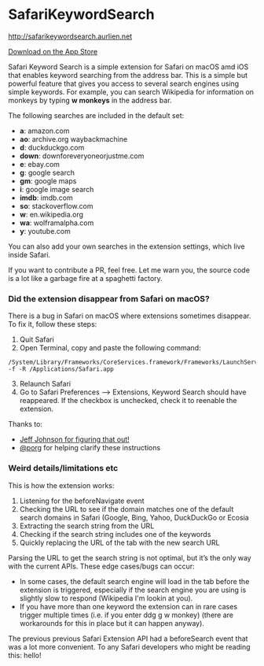 # SafariKeywordSearch

<http://safarikeywordsearch.aurlien.net>

[Download on the App Store](https://apps.apple.com/app/keyword-search/id1558453954)

Safari Keyword Search is a simple extension for Safari on macOS amd iOS that enables keyword searching from the address bar. This is a simple but powerful feature that gives you access to several search engines using simple keywords. For example, you can search Wikipedia for information on monkeys by typing **w monkeys** in the address bar.

The following searches are included in the default set:

- **a**: amazon.com
- **ao**: archive.org waybackmachine
- **d**: duckduckgo.com
- **down**: downforeveryoneorjustme.com
- **e**: ebay.com
- **g**: google search
- **gm**: google maps
- **i**: google image search
- **imdb**: imdb.com
- **so**: stackoverflow.com
- **w**: en.wikipedia.org
- **wa**: wolframalpha.com
- **y**: youtube.com

You can also add your own searches in the extension settings, which live inside Safari.

If you want to contribute a PR, feel free. Let me warn you, the source code is a lot like a garbage fire at a spaghetti factory.

### Did the extension disappear from Safari on macOS?

There is a bug in Safari on macOS where extensions sometimes disappear. To fix it, follow these steps:

1. Quit Safari
2. Open Terminal, copy and paste the following command:
```
/System/Library/Frameworks/CoreServices.framework/Frameworks/LaunchServices.framework/Support/lsregister -f -R /Applications/Safari.app
```
3. Relaunch Safari
4. Go to Safari Preferences --> Extensions, Keyword Search should have reappeared. If the checkbox is unchecked, check it to reenable the extension.

Thanks to: 
- [Jeff Johnson for figuring that out!](https://lapcatsoftware.com/articles/disappearing-safari.html)
- [@porg](https://github.com/porg) for helping clarify these instructions

### Weird details/limitations etc

This is how the extension works:

1. Listening for the beforeNavigate event
2. Checking the URL to see if the domain matches one of the default search domains in Safari (Google, Bing, Yahoo, DuckDuckGo or Ecosia
3. Extracting the search string from the URL
4. Checking if the search string includes one of the keywords
5. Quickly replacing the URL of the tab with the new search URL

Parsing the URL to get the search string is not optimal, but it’s the only way with the current APIs. These edge cases/bugs can occur:

- In some cases, the default search engine will load in the tab before the extension is triggered, especially if the search engine you are using is slightly slow to respond (Wikipedia I'm lookin at you).
- If you have more than one keyword the extension can in rare cases trigger multiple times (i.e. if you enter ddg g w monkey) (there are workarounds for this in place but it can happen anyway).

The previous previous Safari Extension API had a beforeSearch event that was a lot more convenient. To any Safari developers who might be reading this: hello!
